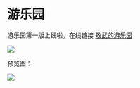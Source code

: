 # 游乐园

游乐园第一版上线啦，在线链接 [敖武的游乐园](https://playground.fudongdong.com/)

![](https://fudongdong-statics.oss-cn-beijing.aliyuncs.com/images/20220320/edcd158bc489438e8c37dc430de6083e.png?x-oss-process=image/resize,w_800/quality,q_80)

预览图：

![](https://fudongdong-statics.oss-cn-beijing.aliyuncs.com/images/20220320/3438b09f916540d7b5892118a2f93128.png?x-oss-process=image/resize,w_800/quality,q_80)




